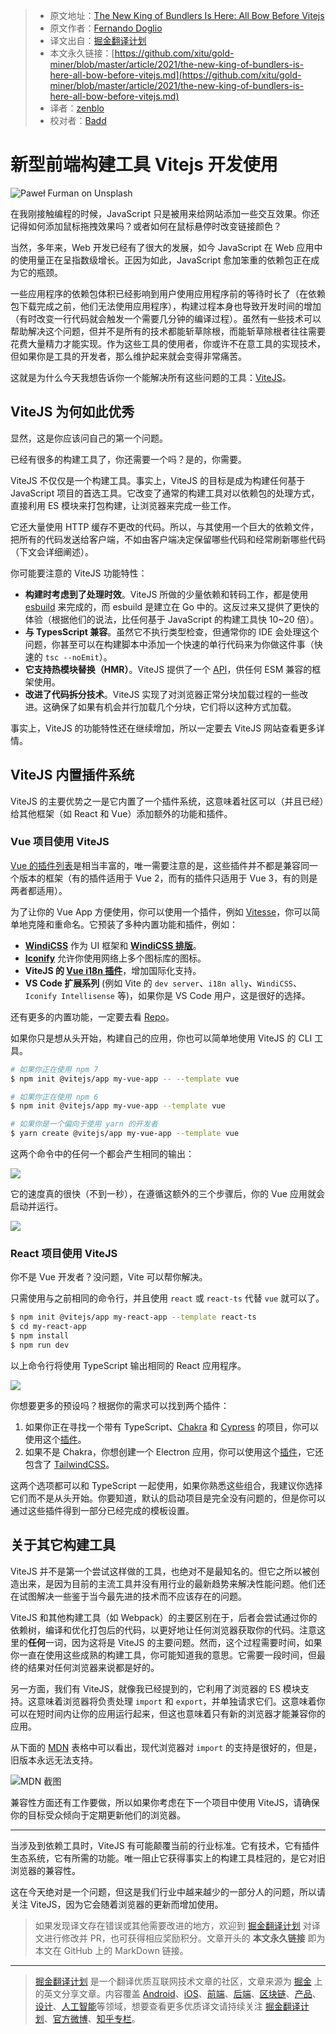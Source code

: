 > * 原文地址：[The New King of Bundlers Is Here: All Bow Before Vitejs](https://blog.bitsrc.io/the-new-king-of-bundlers-is-here-all-bow-before-vitejs-fe6f42c97ce9)
> * 原文作者：[Fernando Doglio](https://medium.com/@deleteman123)
> * 译文出自：[掘金翻译计划](https://github.com/xitu/gold-miner)
> * 本文永久链接：[https://github.com/xitu/gold-miner/blob/master/article/2021/the-new-king-of-bundlers-is-here-all-bow-before-vitejs.md](https://github.com/xitu/gold-miner/blob/master/article/2021/the-new-king-of-bundlers-is-here-all-bow-before-vitejs.md)
> * 译者：[zenblo](https://github.com/zenblo)
> * 校对者：[Badd](https://juejin.cn/user/1134351730353207)

# 新型前端构建工具 Vitejs 开发使用

![[Paweł Furman](https://unsplash.com/@pawelo81?utm_source=unsplash&utm_medium=referral&utm_content=creditCopyText) on [Unsplash](https://unsplash.com/s/photos/king?utm_source=unsplash&utm_medium=referral&utm_content=creditCopyText)](https://cdn-images-1.medium.com/max/13714/1*LlgpXcXbw-wEPTqxiRDDDw.jpeg)

在我刚接触编程的时候，JavaScript 只是被用来给网站添加一些交互效果。你还记得如何添加鼠标拖拽效果吗？或者如何在鼠标悬停时改变链接颜色？

当然，多年来，Web 开发已经有了很大的发展，如今 JavaScript 在 Web 应用中的使用量正在呈指数级增长。正因为如此，JavaScript 愈加笨重的依赖包正在成为它的瓶颈。

一些应用程序的依赖包体积已经影响到用户使用应用程序前的等待时长了（在依赖包下载完成之前，他们无法使用应用程序），构建过程本身也导致开发时间的增加（有时改变一行代码就会触发一个需要几分钟的编译过程）。虽然有一些技术可以帮助解决这个问题，但并不是所有的技术都能斩草除根，而能斩草除根者往往需要花费大量精力才能实现。作为这些工具的使用者，你或许不在意工具的实现技术，但如果你是工具的开发者，那么维护起来就会变得非常痛苦。

这就是为什么今天我想告诉你一个能解决所有这些问题的工具：[ViteJS](https://vitejs.dev/)。

## ViteJS 为何如此优秀

显然，这是你应该问自己的第一个问题。

已经有很多的构建工具了，你还需要一个吗？是的，你需要。

ViteJS 不仅仅是一个构建工具。事实上，ViteJS 的目标是成为构建任何基于 JavaScript 项目的首选工具。它改变了通常的构建工具对以依赖包的处理方式，直接利用 ES 模块来打包构建，让浏览器来完成一些工作。

它还大量使用 HTTP 缓存不更改的代码。所以，与其使用一个巨大的依赖文件，把所有的代码发送给客户端，不如由客户端决定保留哪些代码和经常刷新哪些代码（下文会详细阐述）。

你可能要注意的 ViteJS 功能特性：

* **构建时考虑到了处理时效**。ViteJS 所做的少量依赖和转码工作，都是使用 [esbuild](https://esbuild.github.io/) 来完成的，而 esbuild 是建立在 Go 中的。这反过来又提供了更快的体验（根据他们的说法，比任何基于 JavaScript 的构建工具快 10~20 倍）。
* **与 TypesScript 兼容**。虽然它不执行类型检查，但通常你的 IDE 会处理这个问题，你甚至可以在构建脚本中添加一个快速的单行代码来为你做这件事（快速的 `tsc --noEmit`）。
* **它支持热模块替换（HMR）**。ViteJS 提供了一个 [API](https://vitejs.dev/guide/api-hmr.html#hot-data)，供任何 ESM 兼容的框架使用。
* **改进了代码拆分技术**。ViteJS 实现了对浏览器正常分块加载过程的一些改进。这确保了如果有机会并行加载几个分块，它们将以这种方式加载。

事实上，ViteJS 的功能特性还在继续增加，所以一定要去 ViteJS 网站查看更多详情。

## ViteJS 内置插件系统

ViteJS 的主要优势之一是它内置了一个插件系统，这意味着社区可以（并且已经）给其他框架（如 React 和 Vue）添加额外的功能和插件。

### Vue 项目使用 ViteJS

[Vue 的插件列表](https://github.com/vitejs/awesome-vite#vue)是相当丰富的，唯一需要注意的是，这些插件并不都是兼容同一个版本的框架（有的插件适用于 Vue 2，而有的插件只适用于 Vue 3，有的则是两者都适用）。

为了让你的 Vue App 方便使用，你可以使用一个插件，例如 [Vitesse](https://github.com/antfu/vitesse)，你可以简单地克隆和重命名。它预装了多种内置功能和插件，例如：

* [**WindiCSS**](https://github.com/windicss/windicss) 作为 UI 框架和 [**WindiCSS 排版**](https://windicss.netlify.app/guide/plugins.html#typography)。
* [**Iconify**](https://iconify.design/) 允许你使用网络上多个图标库的图标。
* **ViteJS 的 [Vue i18n 插件](https://github.com/intlify/vite-plugin-vue-i18n)**，增加国际化支持。
* **VS Code 扩展系列** (例如 Vite 的 `dev server`、`i18n ally`、`WindiCSS`、`Iconify Intellisense` 等)，如果你是 VS Code 用户，这是很好的选择。

还有更多的内置功能，一定要去看 [Repo](https://github.com/antfu/vitesse)。

如果你只是想从头开始，构建自己的应用，你也可以简单地使用 ViteJS 的 CLI 工具。

```bash
# 如果你正在使用 npm 7
$ npm init @vitejs/app my-vue-app -- --template vue 

# 如果你正在使用 npm 6
$ npm init @vitejs/app my-vue-app --template vue

# 如果你是一个偏向于使用 yarn 的开发者
$ yarn create @vitejs/app my-vue-app --template vue
```

这两个命令中的任何一个都会产生相同的输出：

![](https://cdn-images-1.medium.com/max/2860/1*2pPul6Se15bcLeUJpwTHDA.png)

它的速度真的很快（不到一秒），在遵循这额外的三个步骤后，你的 Vue 应用就会启动并运行。

![](https://cdn-images-1.medium.com/max/2092/1*hfPIpmBPpAffHUcwhMa1Qg.png)

### React 项目使用 ViteJS

你不是 Vue 开发者？没问题，Vite 可以帮你解决。

只需使用与之前相同的命令行，并且使用 `react` 或 `react-ts` 代替 `vue` 就可以了。

```bash
$ npm init @vitejs/app my-react-app --template react-ts
$ cd my-react-app
$ npm install
$ npm run dev
```

以上命令行将使用 TypeScript 输出相同的 React 应用程序。

![](https://cdn-images-1.medium.com/max/2368/1*UMWnw5t9qw1Lj2Ffo-UxLA.png)

你想要更多的预设吗？根据你的需求可以找到两个插件：

1. 如果你正在寻找一个带有 TypeScript、[Chakra](https://chakra-ui.com/) 和 [Cypress](https://www.cypress.io/) 的项目，你可以使用这个[插件](https://github.com/Dieman89/vite-reactts-chakra-starter)。
2. 如果不是 Chakra，你想创建一个 Electron 应用，你可以使用这个[插件](https://github.com/maxstue/vite-reactts-electron-starter)，它还包含了 [TailwindCSS](https://tailwindcss.com/)。

这两个选项都可以和 TypeScript 一起使用，如果你熟悉这些组合，我建议你选择它们而不是从头开始。你要知道，默认的启动项目是完全没有问题的，但是你可以通过这些插件得到一部分已经完成的模板设置。

## 关于其它构建工具

ViteJS 并不是第一个尝试这样做的工具，也绝对不是最知名的。但它之所以被创造出来，是因为目前的主流工具并没有用行业的最新趋势来解决性能问题。他们还在试图解决一些鉴于当今最先进的技术而不应该存在的问题。

ViteJS 和其他构建工具（如 Webpack）的主要区别在于，后者会尝试通过你的依赖树，编译和优化打包后的代码，以更好地让任何浏览器获取你的代码。注意这里的**任何**一词，因为这将是 ViteJS 的主要问题。然而，这个过程需要时间，如果你一直在使用这些成熟的构建工具，你可能知道我的意思。它需要一段时间，但最终的结果对任何浏览器来说都是好的。

另一方面，我们有 ViteJS，就像我已经提到的，它利用了浏览器的 ES 模块支持。这意味着浏览器将负责处理 `import` 和 `export`，并单独请求它们。这意味着你可以在短时间内让你的应用运行起来，但这也意味着只有新的浏览器才能兼容你的应用。

从下面的 [MDN](https://developer.mozilla.org/en-US/docs/Web/JavaScript/Guide/Modules) 表格中可以看出，现代浏览器对 `import` 的支持是很好的，但是，旧版本永远无法支持。

![MDN 截图](https://cdn-images-1.medium.com/max/4020/1*A3skPd6C2oiKF743LgwO0A.png)

兼容性方面还有工作要做，所以如果你考虑在下一个项目中使用 ViteJS，请确保你的目标受众倾向于定期更新他们的浏览器。

---

当涉及到依赖工具时，ViteJS 有可能颠覆当前的行业标准。它有技术，它有插件生态系统，它有所需的功能。唯一阻止它获得事实上的构建工具桂冠的，是它对旧浏览器的兼容性。

这在今天绝对是一个问题，但这是我们行业中越来越少的一部分人的问题，所以请关注 ViteJS，因为它会随着浏览器的更新而增加使用。

> 如果发现译文存在错误或其他需要改进的地方，欢迎到 [掘金翻译计划](https://github.com/xitu/gold-miner) 对译文进行修改并 PR，也可获得相应奖励积分。文章开头的 **本文永久链接** 即为本文在 GitHub 上的 MarkDown 链接。

---

> [掘金翻译计划](https://github.com/xitu/gold-miner) 是一个翻译优质互联网技术文章的社区，文章来源为 [掘金](https://juejin.im) 上的英文分享文章。内容覆盖 [Android](https://github.com/xitu/gold-miner#android)、[iOS](https://github.com/xitu/gold-miner#ios)、[前端](https://github.com/xitu/gold-miner#前端)、[后端](https://github.com/xitu/gold-miner#后端)、[区块链](https://github.com/xitu/gold-miner#区块链)、[产品](https://github.com/xitu/gold-miner#产品)、[设计](https://github.com/xitu/gold-miner#设计)、[人工智能](https://github.com/xitu/gold-miner#人工智能)等领域，想要查看更多优质译文请持续关注 [掘金翻译计划](https://github.com/xitu/gold-miner)、[官方微博](http://weibo.com/juejinfanyi)、[知乎专栏](https://zhuanlan.zhihu.com/juejinfanyi)。
